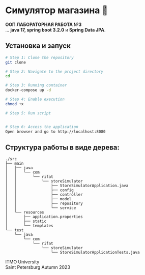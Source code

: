 # Симулятор магазина 🏪
<p>
    <strong>ООП ЛАБОРАТОРНАЯ РАБОТА №3</strong> <br>
    ...
    <strong>java 17, spring boot 3.2.0</strong> и <strong>Spring Data JPA</strong>.
</p>

## Установка и запуск

```bash
# Step 1: Clone the repository
git clone 

# Step 2: Navigate to the project directory
cd 

# Step 3: Running container
docker-compose up -d

# Step 4: Enable execution
chmod +x 

# Step 5: Run script


# Step 6: Access the application
Open browser and go to http://localhost:8080
```

## Структура работы в виде дерева:
```
./src
├── main
│   ├── java
│   │   └── com
│   │       └── rifat
│   │           └── storeSimulator
│   │               ├── StoreSimulatorApplication.java
│   │               ├── config
│   │               ├── controller
│   │               ├── model
│   │               ├── repository
│   │               └── service
│   └── resources
│       ├── application.properties
│       ├── static
│       └── templates
└── test
    └── java
        └── com
            └── rifat
                └── storeSimulator
                    └── StoreSimulatorApplicationTests.java
```

<p class="note">
    ITMO University<br>
    Saint Petersburg Autumn 2023
</p>